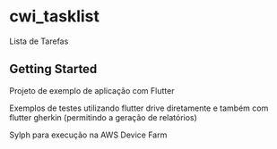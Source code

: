 # cwi_tasklist

Lista de Tarefas

## Getting Started

Projeto de exemplo de aplicação com Flutter

Exemplos de testes utilizando flutter drive diretamente e também com flutter gherkin (permitindo a geração de relatórios)

Sylph para execução na AWS Device Farm